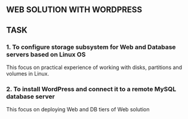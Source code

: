 ## WEB SOLUTION WITH WORDPRESS

## TASK

### 1. To configure storage subsystem for Web and Database servers based on Linux OS
   This focus on practical experience of working with disks, partitions and volumes in Linux.
### 2. To install WordPress and connect it to a remote MySQL database server
   This focus on deploying Web and DB tiers of Web solution
